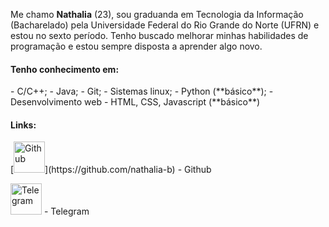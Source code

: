 Me chamo **Nathalia** (23), sou graduanda em Tecnologia da Informação (Bacharelado) pela Universidade Federal do Rio Grande do Norte (UFRN) e estou no sexto período.
Tenho buscado melhorar minhas habilidades de programação e estou sempre disposta a aprender algo novo.

<h4>Tenho conhecimento em:</h4>
  - C/C++;
  - Java;
  - Git;
  - Sistemas linux;
  - Python (**básico**);
  - Desenvolvimento web - HTML, CSS, Javascript (**básico**)
 
 <h4>Links:</h4>
  [<img alt="Github" width="50x" src="https://user-images.githubusercontent.com/53409186/105172432-635a7e00-5afe-11eb-9d6d-41200299981c.png">](https://github.com/nathalia-b) - Github
  
  [<img alt="Telegram" width="50x" src="https://user-images.githubusercontent.com/53409186/105139839-976d7900-5ad5-11eb-8bbc-ff06964b3406.png">](https://t.me/insnty) - Telegram
  
 
